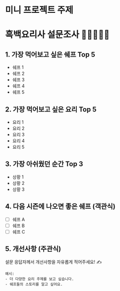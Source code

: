 # 미니 프로젝트 주제

# 흑백요리사 설문조사 🍳👩‍🍳👨‍🍳

## 1. 가장 먹어보고 싶은 쉐프 Top 5
- 쉐프 1
- 쉐프 2
- 쉐프 3
- 쉐프 4
- 쉐프 5

## 2. 가장 먹어보고 싶은 요리 Top 5
- 요리 1
- 요리 2
- 요리 3
- 요리 4
- 요리 5

## 3. 가장 아쉬웠던 순간 Top 3
- 상황 1
- 상황 2
- 상황 3

## 4. 다음 시즌에 나오면 좋은 쉐프 (객관식)
- [ ] 쉐프 A
- [ ] 쉐프 B
- [ ] 쉐프 C

## 5. 개선사항 (주관식)
설문 응답자께서 개선사항을 자유롭게 적어주세요! ✍️  
```plaintext
예시:
- 더 다양한 요리 주제를 보고 싶습니다.
- 쉐프들의 스토리를 알고 싶어요.
